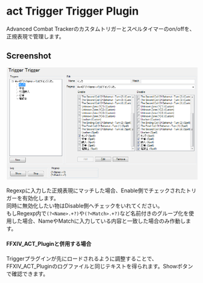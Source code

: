 # act Trigger Trigger Plugin

Advanced Combat Trackerのカスタムトリガーとスペルタイマーのon/offを、正規表現で管理します。

## Screenshot
![tabpage](readme/tab.png)

Regexpに入力した正規表現にマッチした場合、Enable側でチェックされたトリガーを有効化します。  
同時に無効化したい物はDisable側へチェックをいれてください。  
もしRegexp内で`(?<Name>.+?)`や`(?<Match>.+?)`など名前付きのグループ化を使用した場合、NameやMatchに入力している内容と一致した場合のみ作動します。  


#### FFXIV_ACT_Pluginと併用する場合
Triggerプラグインが先にロードされるように調整することで、FFXIV_ACT_Pluginのログファイルと同じテキストを得られます。Showボタンで確認できます。